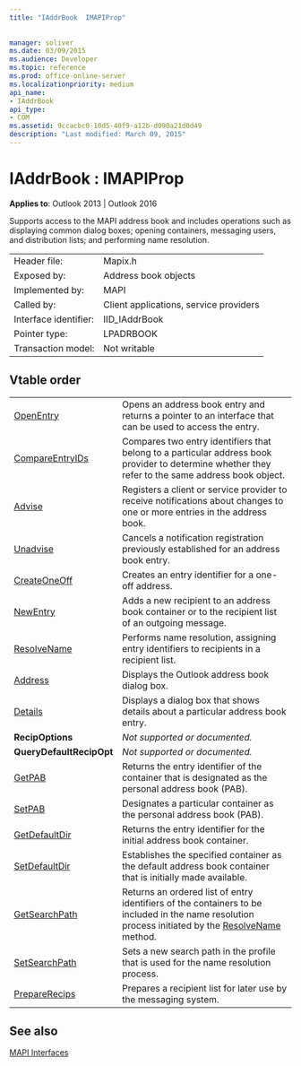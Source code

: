 ```yaml
---
title: "IAddrBook  IMAPIProp"
 
 
manager: soliver
ms.date: 03/09/2015
ms.audience: Developer
ms.topic: reference
ms.prod: office-online-server
ms.localizationpriority: medium
api_name:
- IAddrBook
api_type:
- COM
ms.assetid: 9ccacbc0-10d5-40f9-a12b-d090a21d0d49
description: "Last modified: March 09, 2015"
---
```


# IAddrBook : IMAPIProp

  
  
**Applies to**: Outlook 2013 | Outlook 2016 
  
Supports access to the MAPI address book and includes operations such as displaying common dialog boxes; opening containers, messaging users, and distribution lists; and performing name resolution.
  
|||
|:-----|:-----|
|Header file:  <br/> |Mapix.h  <br/> |
|Exposed by:  <br/> |Address book objects  <br/> |
|Implemented by:  <br/> |MAPI  <br/> |
|Called by:  <br/> |Client applications, service providers  <br/> |
|Interface identifier:  <br/> |IID_IAddrBook  <br/> |
|Pointer type:  <br/> |LPADRBOOK  <br/> |
|Transaction model:  <br/> |Not writable  <br/> |
   
## Vtable order

|||
|:-----|:-----|
|[OpenEntry](iaddrbook-openentry.md) <br/> |Opens an address book entry and returns a pointer to an interface that can be used to access the entry. |
|[CompareEntryIDs](iaddrbook-compareentryids.md) <br/> |Compares two entry identifiers that belong to a particular address book provider to determine whether they refer to the same address book object. |
|[Advise](iaddrbook-advise.md) <br/> |Registers a client or service provider to receive notifications about changes to one or more entries in the address book. |
|[Unadvise](iaddrbook-unadvise.md) <br/> |Cancels a notification registration previously established for an address book entry. |
|[CreateOneOff](iaddrbook-createoneoff.md) <br/> |Creates an entry identifier for a one-off address. |
|[NewEntry](iaddrbook-newentry.md) <br/> |Adds a new recipient to an address book container or to the recipient list of an outgoing message. |
|[ResolveName](iaddrbook-resolvename.md) <br/> |Performs name resolution, assigning entry identifiers to recipients in a recipient list. |
|[Address](iaddrbook-address.md) <br/> |Displays the Outlook address book dialog box. |
|[Details](iaddrbook-details.md) <br/> |Displays a dialog box that shows details about a particular address book entry. |
|**RecipOptions** <br/> | *Not supported or documented.*  <br/> |
|**QueryDefaultRecipOpt** <br/> | *Not supported or documented.*  <br/> |
|[GetPAB](iaddrbook-getpab.md) <br/> |Returns the entry identifier of the container that is designated as the personal address book (PAB). |
|[SetPAB](iaddrbook-setpab.md) <br/> |Designates a particular container as the personal address book (PAB). |
|[GetDefaultDir](iaddrbook-getdefaultdir.md) <br/> |Returns the entry identifier for the initial address book container. |
|[SetDefaultDir](iaddrbook-setdefaultdir.md) <br/> |Establishes the specified container as the default address book container that is initially made available. |
|[GetSearchPath](iaddrbook-getsearchpath.md) <br/> |Returns an ordered list of entry identifiers of the containers to be included in the name resolution process initiated by the [ResolveName](iaddrbook-resolvename.md) method. |
|[SetSearchPath](iaddrbook-setsearchpath.md) <br/> |Sets a new search path in the profile that is used for the name resolution process. |
|[PrepareRecips](iaddrbook-preparerecips.md) <br/> |Prepares a recipient list for later use by the messaging system. |
   
## See also



[MAPI Interfaces](mapi-interfaces.md)


